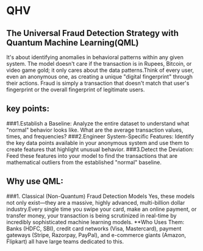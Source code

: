 # QHV
##                             The Universal Fraud Detection Strategy with Quantum Machine Learning(QML)
  It's about identifying anomalies in behavioral patterns within any given system. The model doesn't care if the transaction is in Rupees, Bitcoin, or video game gold; it only cares about the data patterns.Think of every user, even an anonymous one, as creating a unique "digital fingerprint" through their actions. Fraud is simply a transaction that doesn't match that user's fingerprint or the overall fingerprint of legitimate users.
## key points:
  ###1.Establish a Baseline: 
      Analyze the entire dataset to understand what "normal" behavior looks like. What are the average transaction values, times, and frequencies?
  ###2.Engineer System-Specific Features: 
      Identify the key data points available in your anonymous system and use them to create features that highlight unusual behavior.
  ###3.Detect the Deviation: 
      Feed these features into your model to find the transactions that are mathematical outliers from the established "normal" baseline.
## Why use QML:
  ###1. Classical (Non-Quantum) Fraud Detection Models
               Yes, these models not only exist—they are a massive, highly advanced, multi-billion dollar industry.Every single time you swipe your card, make an online payment, or transfer money, your transaction is being scrutinized in real-time by incredibly sophisticated machine learning models.
   **Who Uses Them: Banks (HDFC, SBI), credit card networks (Visa, Mastercard), payment gateways (Stripe, Razorpay, PayPal), and e-commerce giants (Amazon, Flipkart) all have large teams dedicated to this.
